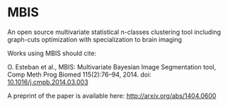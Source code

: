 MBIS
====

An open source multivariate statistical n-classes clustering tool including graph-cuts optimization with specialization to brain imaging

Works using MBIS should cite:

O. Esteban et al., MBIS: Multivariate Bayesian Image Segmentation tool, Comp Meth Prog Biomed 115(2):76–94, 2014. doi: [10.1016/j.cmpb.2014.03.003](http://dx.doi.org/10.1016/j.cmpb.2014.03.003)

A preprint of the paper is available here: http://arxiv.org/abs/1404.0600
